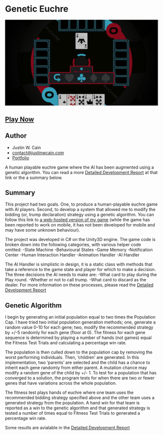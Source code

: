 # Genetic Euchre
![Genetic Euchre Screenshot](/EuchreCapture.PNG)
## [Play Now](https://jwcain.github.io/Euchre_Play/)
## Author
- Justin W. Cain 
- contact@justinwcain.com
- [Portfolio](https://www.justinwcain.com)

A human playable euchre game where the AI has been augmented using a genetic algorithm. You can read a more [Detailed Development Report](https://docs.google.com/document/d/1MAJRUl7Eo8Jm62nuJoKyQ0patQ5Oqda2RF0S1OCGQQM/edit?usp=sharing) at that link or the a summary below. 


## Summary

This project had two goals. One, to produce a human-playable euchre game with AI players. Second, to develop a system that allowed me to modify the bidding (or, trump declaration) strategy using a genetic algorithm. You can follow this link to [a web-hosted version of my game](https://jwcain.github.io/Euchre_Play/) (while the game has been reported to work on mobile, it has not been developed for mobile and may have some unknown behaviour).

The project was developed in C# on the Unity3D engine. The game code is broken down into the following categories, with various helper code omitted:
-State Machine
-Behavioural States
-Game Memory
-Notification Center
-Human Interaction Handler
-Animation Handler
-AI Handler

The AI Handler is simplistic in design, it is a static class with methods that take a reference to the game state and player for which to make a decision. The three decisions the AI needs to make are:
-What card to play during the Play round.
-Whether or not to call trump.
-What card to discard as the dealer.
For more information on these processes, please read the [Detailed Development Report](https://docs.google.com/document/d/1MAJRUl7Eo8Jm62nuJoKyQ0patQ5Oqda2RF0S1OCGQQM/edit?usp=sharing)

## Genetic Algorithm
I begin by generating an initial population equal to two times the Population Cap. I have tried two initial population generation methods; one, generate a random value 0-10 for each gene; two, modify the recommended strategy by +/-5 randomly for each gene (floor at 0). The fitness for each gene sequence is determined by playing a number of hands (not games) equal the Fitness Test Trials and calculating a percentage win rate. 

The population is then culled down to the population cap by removing the worst performing individuals. Then, ‘children’ are generated. In this implementation, two ‘parents’ are selected and the child has a chance to inherit each gene randomly from either parent. A mutation chance may modify a random gene of the child by +/- 1. To test for a population that has converged to a solution, the program tests for when there are two or fewer genes that have variations across the whole population.

The fitness test plays hands of euchre where one team uses the recommended bidding strategy specified above and the other team uses a generated strategy from the population. A hand win for that team is reported as a win to the genetic algorithm and that generated strategy is tested a number of times equal to Fitness Test Trials to generated a percentage win rate.
  
Some results are avialable in the [Detailed Development Report](https://docs.google.com/document/d/1MAJRUl7Eo8Jm62nuJoKyQ0patQ5Oqda2RF0S1OCGQQM/edit?usp=sharing)
